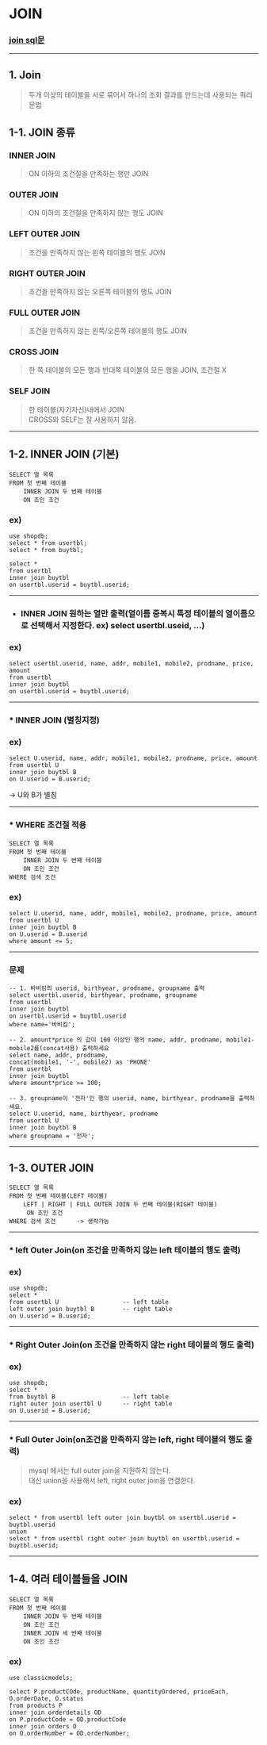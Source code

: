 # JOIN
### [join sql문](https://github.com/jiyoung79/StudyFiles/blob/main/Database/sql%20files/09%20join.sql)
<hr>

## 1. Join <br>

> 두개 이상의 테이블을 서로 묶어서 하나의 조회 결과를 만드는데 사용되는 쿼리 문법

## 1-1. JOIN 종류<br>

### INNER JOIN <br>

> ON 이하의 조건절을 만족하는 행만 JOIN <br>

### OUTER JOIN <br>

> ON 이하의 조건절을 만족하지 않는 행도 JOIN  <br>

### LEFT OUTER JOIN <br>

> 조건을 만족하지 않는 왼쪽 테이블의 행도 JOIN <br>

### RIGHT OUTER JOIN <br>

> 조건을 만족하지 않는 오른쪽 테이블의 행도 JOIN <br>

### FULL OUTER JOIN <br>

> 조건을 만족하지 않는 왼쪽/오른쪽 테이블의 행도 JOIN <br>

### CROSS JOIN <br>

> 한 쪽 테이블의 모든 행과 반대쪽 테이블의 모든 행을 JOIN, 조건절 X <br>

### SELF JOIN <br>

> 한 테이블(자기자신)내에서 JOIN <br>
> CROSS와 SELF는 잘 사용하지 않음. <br>

<hr>

## 1-2. INNER JOIN (기본) <br>

```
SELECT 열 목록
FROM 첫 번째 테이블
    INNER JOIN 두 번째 테이블
    ON 조인 조건
```

### ex) <br>

```
use shopdb;
select * from usertbl;
select * from buytbl;

select * 
from usertbl 
inner join buytbl
on usertbl.userid = buytbl.userid;
```

<hr>


* ### INNER JOIN 원하는 열만 출력(열이름 중복시 특정 테이블의 열이름으로 선택해서 지정한다. ex) select usertbl.useid, ...) <br>

### ex) <br>

```
select usertbl.userid, name, addr, mobile1, mobile2, prodname, price, amount  
from usertbl 
inner join buytbl
on usertbl.userid = buytbl.userid;
```

<hr>


### * INNER JOIN (별칭지정) <br>

### ex) <br>

```
select U.userid, name, addr, mobile1, mobile2, prodname, price, amount  
from usertbl U 
inner join buytbl B
on U.userid = B.userid;
```
-> U와 B가 별칭

<hr>


### * WHERE 조건절 적용 <br>

```
SELECT 열 목록
FROM 첫 번째 테이블
    INNER JOIN 두 번째 테이블
    ON 조인 조건
WHERE 검색 조건 
```

### ex)  <br>

```
select U.userid, name, addr, mobile1, mobile2, prodname, price, amount  
from usertbl U 
inner join buytbl B
on U.userid = B.userid
where amount <= 5;
```

<hr>


### 문제 <br>

```
-- 1. 바비킴의 userid, birthyear, prodname, groupname 출력
select usertbl.userid, birthyear, prodname, groupname 
from usertbl 
inner join buytbl
on usertbl.userid = buytbl.userid 
where name='바비킴';

-- 2. amount*price 의 값이 100 이상인 행의 name, addr, prodname, mobile1- mobile2를(concat사용) 출력하세요
select name, addr, prodname,
concat(mobile1, '-', mobile2) as 'PHONE'
from usertbl
inner join buytbl
where amount*price >= 100;

-- 3. groupname이 '전자'인 행의 userid, name, birthyear, prodname을 출력하세요.
select U.userid, name, birthyear, prodname
from usertbl U
inner join buytbl B
where groupname = '전자';
```

<hr>

## 1-3. OUTER JOIN <br>

```
SELECT 열 목록
FROM 첫 번째 테이블(LEFT 테이블)
    LEFT | RIGHT | FULL OUTER JOIN 두 번째 테이블(RIGHT 테이블)
     ON 조인 조건
WHERE 검색 조건      -> 생략가능
```

<hr>

### * left Outer Join(on 조건을 만족하지 않는 left 테이블의 행도 출력) <br>

### ex) <br>

```
use shopdb;
select *
from usertbl U					-- left table
left outer join buytbl B		-- right table
on U.userid = B.userid;
```

<hr>

### * Right Outer Join(on 조건을 만족하지 않는 right 테이블의 행도 출력) <br>

### ex) <br>

```
use shopdb;
select *
from buytbl B					-- left table
right outer join usertbl U		-- right table
on U.userid = B.userid;
```

<hr>

### * Full Outer Join(on조건을 만족하지 않는 left, right 테이블의 행도 출력) <br>

> mysql 에서는 full outer join을 지원하지 않는다. <br>
> 대신 union을 사용해서 left, right outer join을 연결한다. <br>

### ex) <br>

```
select * from usertbl left outer join buytbl on usertbl.userid = buytbl.userid 
union
select * from usertbl right outer join buytbl on usertbl.userid = buytbl.userid;
```

<hr>

## 1-4. 여러 테이블들을 JOIN <br>

```
SELECT 열 목록
FROM 첫 번째 테이블
    INNER JOIN 두 번째 테이블
    ON 조인 조건
    INNER JOIN 세 번째 테이블
    ON 조인 조건
```

### ex) <br> 

```
use classicmodels;

select P.productCOde, productName, quantityOrdered, priceEach, O.orderDate, O.status
from products P
inner join orderdetails OD
on P.productCode = OD.productCode
inner join orders O
on O.orderNumber = OD.orderNumber;
```
